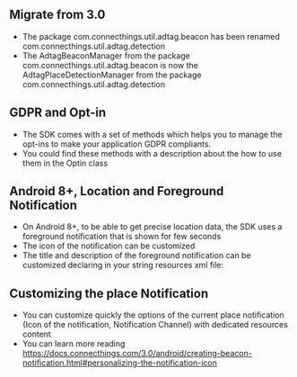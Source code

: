 ## Migrate from 3.0

* The package com.connecthings.util.adtag.beacon has been renamed com.connecthings.util.adtag.detection
* The AdtagBeaconManager from the package com.connecthings.util.adtag.beacon is now the AdtagPlaceDetectionManager from the package com.connecthings.util.adtag.detection

## GDPR and Opt-in

* The SDK comes with a set of methods which helps you to manage the opt-ins to make your application GDPR compliants.
* You could find these methods with a description about the how to use them in the Optin class

## Android 8+, Location and Foreground Notification

* On Android 8+, to be able to get precise location data, the SDK uses a foreground notification that is shown for few seconds
* The icon of the notification can be customized
* The title and description of the foreground notification can be customized declaring in your string resources xml file:

## Customizing the place Notification

* You can customize quickly the options of the current place notification (Icon of the notification, Notification Channel) with dedicated resources content
* You can learn more reading https://docs.connecthings.com/3.0/android/creating-beacon-notification.html#personalizing-the-notification-icon
